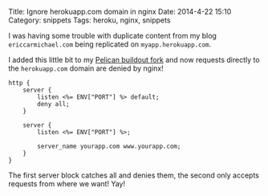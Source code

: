 Title: Ignore herokuapp.com domain in nginx
Date: 2014-4-22 15:10
Category: snippets
Tags: heroku, nginx, snippets


I was having some trouble with duplicate content from my blog `ericcarmichael.com` being replicated on `myapp.herokuapp.com`.

I added this little bit to my [Pelican buildout fork](https://github.com/ckcollab/heroku-buildpack-pelican) and now
 requests directly to the `herokuapp.com` domain are denied by nginx!


    http {
        server {
            listen <%= ENV["PORT"] %> default;
            deny all;
        }

        server {
            listen <%= ENV["PORT"] %>;

            server_name yourapp.com www.yourapp.com;
        }
    }


The first server block catches all and denies them, the second only accepts requests from where we want! Yay!

